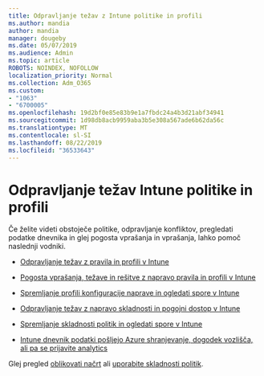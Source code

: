 ```yaml
---
title: Odpravljanje težav z Intune politike in profili
ms.author: mandia
author: mandia
manager: dougeby
ms.date: 05/07/2019
ms.audience: Admin
ms.topic: article
ROBOTS: NOINDEX, NOFOLLOW
localization_priority: Normal
ms.collection: Adm_O365
ms.custom:
- "1063"
- "6700005"
ms.openlocfilehash: 19d2bf0e85e83b9e1a7fbdc24a4b3d21abf34941
ms.sourcegitcommit: 1d98db8acb9959aba3b5e308a567ade6b62da56c
ms.translationtype: MT
ms.contentlocale: sl-SI
ms.lasthandoff: 08/22/2019
ms.locfileid: "36533643"
---
```

# <a name="troubleshooting-intune-policy-and-profiles"></a>Odpravljanje težav Intune politike in profili

Če želite videti obstoječe politike, odpravljanje konfliktov, pregledati podatke dnevnika in glej pogosta vprašanja in vprašanja, lahko pomoč naslednji vodniki.

- [Odpravljanje težav z pravila in profili v Intune](https://docs.microsoft.com/intune/troubleshoot-policies-in-microsoft-intune)

- [Pogosta vprašanja, težave in rešitve z napravo pravila in profili v Intune](https://docs.microsoft.com/intune/device-profile-troubleshoot)

- [Spremljanje profili konfiguracije naprave in ogledati spore v Intune](https://docs.microsoft.com/intune/device-profile-monitor)

- [Odpravljanje težav z napravo skladnosti in pogojni dostop v Intune](https://docs.microsoft.com/intune/troubleshoot-conditional-access)

- [Spremljanje skladnosti politik in ogledati spore v Intune](https://docs.microsoft.com/intune/compliance-policy-monitor)

- [Intune dnevnik podatki pošljejo Azure shranjevanje, dogodek vozlišča, ali pa se prijavite analytics](https://docs.microsoft.com/intune/review-logs-using-azure-monitor)

Glej pregled [oblikovati načrt](https://docs.microsoft.com/intune/device-profiles) ali [uporabite skladnosti politik](https://docs.microsoft.com/intune/device-compliance-get-started).